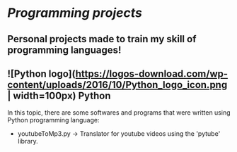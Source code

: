# *Programming projects*

## Personal projects made to train my skill of programming languages!

## ![Python logo](https://logos-download.com/wp-content/uploads/2016/10/Python_logo_icon.png | width=100px) Python
In this topic, there are some softwares and programs that were written using Python programming language:
* youtubeToMp3.py -> Translator for youtube videos using the 'pytube' library.

